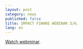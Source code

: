 ```yaml
---
layout: post
category: news
published: false
title: IMPACT FIWARE WEBINAR 3/6.
lang: es
---
```


<a href=" https://www.youtube.com/watch?v=olzCUHgJxUE" target="_blank"><i class="icon-s-youtube"></i> Watch webminar</a>.
 



